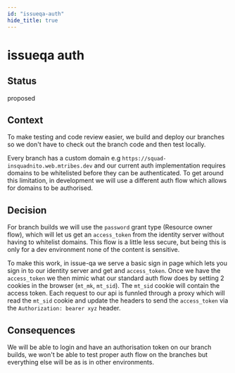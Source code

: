 ```yaml
---
id: "issueqa-auth"
hide_title: true
---
```


# issueqa auth

## Status

proposed

## Context

To make testing and code review easier, we build and deploy our branches so we don't have to check
out the branch code and then test locally.

Every branch has a custom domain e.g `https://squad-insquadnito.web.mtribes.dev` and our current
auth implementation requires domains to be whitelisted before they can be authenticated. To get
around this limitation, in development we will use a different auth flow which allows for domains to
be authorised.

## Decision

For branch builds we will use the `password` grant type (Resource owner flow), which will let us get
an `access_token` from the identity server without having to whitelist domains. This flow is a
little less secure, but being this is only for a dev environment none of the content is sensitive.

To make this work, in issue-qa we serve a basic sign in page which lets you sign in to our identity
server and get and `access_token`. Once we have the `access_token` we then mimic what our standard
auth flow does by setting 2 cookies in the browser (`mt_mk`, `mt_sid`). The `mt_sid` cookie will
contain the access token. Each request to our api is funnled through a proxy which will read the
`mt_sid` cookie and update the headers to send the `access_token` via the
`Authorization: bearer xyz` header.

## Consequences

We will be able to login and have an authorisation token on our branch builds, we won't be able to
test proper auth flow on the branches but everything else will be as is in other environments.
